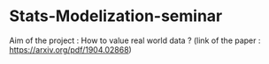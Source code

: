 # Stats-Modelization-seminar
Aim of the project : How to value real world data ?  (link of the paper : https://arxiv.org/pdf/1904.02868)
